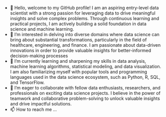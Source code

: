 - 👋 Hello, welcome to my GitHub profile! I am an aspiring entry-level data scientist with a strong passion for leveraging data to drive meaningful insights and solve complex problems. Through continuous learning and practical projects, I am actively building a solid foundation in data science and machine learning.
- 👀 I’m interested in delving into diverse domains where data science can bring about substantial transformations, particularly in the field of healthcare, engineering, and finance. I am passionate about data-driven innovations in order to provide valuable insights for better-informed decision-making processes
- 🌱 I’m currently learning and sharpening my skills in data analysis, machine learning algorithms, statistical modeling, and data visualization. I am also familiarizing myself with popular tools and programming languages used in the data science ecosystem, such as Python, R, SQL, and TensorFlow.
- 💞️ I’m eager to collaborate with fellow data enthusiasts, researchers, and professionals on exciting data science projects. I believe in the power of teamwork and collaborative problem-solving to unlock valuable insights and drive impactful solutions.
- 📫 How to reach me ...

<!---
OlaBashua/OlaBashua is a ✨ special ✨ repository because its `README.md` (this file) appears on your GitHub profile.
You can click the Preview link to take a look at your changes.
--->
